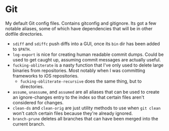 # Git

My default Git config files. 
Contains gitconfig and gitignore. 
Its got a few notable aliases, some of which have dependencies that will be in other dotfile directories.

- `sdiff` and `sdiffc` push diffs into a GUI, once its `bin` dir has been added to `$PATH`.
- `log-export` is nice for creating human readable commit dumps. Could be used to get caught up, assuming commit messages are actually useful.
- `fucking-obliterate` is a nasty function that I've only used to delete large binaries from repositories. Most notably when I was committing frameworks to iOS repositories.
    - `fucking-obliterate-recursive` does the same thing, but to directories.
- `assume`, `unassume`, and `assumed` are all aliases that can be used to create an ignore-changes entry to the index so that certain files aren't considered for changes. 
- `clean-ds` and `clean-orig` are just utility methods to use when `git clean` won't catch certain files because they're already ignored. 
- `branch-prune` deletes all branches that can have been merged into the current branch.
